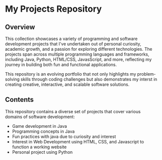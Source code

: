 # My Projects Repository
## Overview
This collection showcases a variety of programming and software development projects that I've undertaken out of personal curiosity, academic growth, and a passion for exploring different technologies. The projects span across multiple programming languages and frameworks, including Java, Python, HTML/CSS, JavasScript, and more, reflecting my journey in building both fun and functional applications.

This repository is an evolving portfolio that not only highlights my problem-solving skills through coding challenges but also demonstrates my interst in creating creative, interactive, and scalable software solutions.

## Contents
This repository contains a diverse set of projects that cover various domains of software development:
 * Game development in Java
 * Programming concepts in Java
 * Fun practices with java due to curiosity and interest
 * Interest in Web Development using HTML, CSS, and Javascript to function a working website
 * Personal project using Python
 

